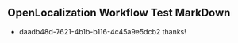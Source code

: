 ## OpenLocalization Workflow Test MarkDown
* daadb48d-7621-4b1b-b116-4c45a9e5dcb2 thanks!

<!--HONumber=Jul16_HO3-->



